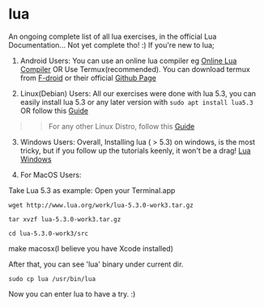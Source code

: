 # lua
An ongoing complete list of all lua exercises, in the official Lua Documentation... Not yet complete tho! :)
If you're new to lua;
1. Android Users: 
  You can use an online lua compiler eg  [Online Lua Compiler](https://www.tutorialspoint.com/execute_lua_online.php) OR Use Termux(recommended).
  You can download termux from [F-droid](https://f-droid.org/en/packages/com.termux/) or their official [Github Page](https://github.com/termux/termux-app/releases)
  
2. Linux(Debian) Users:
  All our exercises were done with lua 5.3, you can easily install lua 5.3 or any later version with 
  `sudo apt install lua5.3`
  OR follow this [Guide](https://www.tecmint.com/install-lua-in-centos-ubuntu-linux/)
  
 >> For any other Linux Distro, follow this [Guide](https://www.tecmint.com/install-lua-in-centos-ubuntu-linux/)

3. Windows Users:
   Overall, Installing lua ( > 5.3) on windows, is the most tricky, but if you follow up the tutorials keenly, it won't be a drag! [Lua Windows](https://gist.github.com/Egor-Skriptunoff/cb952f7eaf39b7b1bf739b818ece87cd)
   
4. For MacOS Users:
   
Take Lua 5.3 as example:
Open your Terminal.app

`wget http://www.lua.org/work/lua-5.3.0-work3.tar.gz`

`tar xvzf lua-5.3.0-work3.tar.gz`

`cd lua-5.3.0-work3/src`

make macosx(I believe you have Xcode installed)

After that, you can see 'lua' binary under current dir.

`sudo cp lua /usr/bin/lua`

Now you can enter lua to have a try. :)

 
